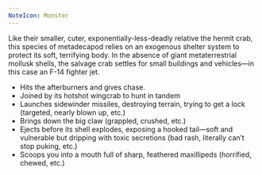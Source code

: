 ```yaml
---
NoteIcon: Monster
---
```

Like their smaller, cuter, exponentially-less-deadly relative the hermit crab, this species of metadecapod relies on an exogenous shelter system to protect its soft, terrifying body. In the absence of giant metaterrestrial mollusk shells, the salvage crab settles for small buildings and vehicles—in this case an F-14 fighter jet.

- Hits the afterburners and gives chase.
- Joined by its hotshot wingcrab to hunt in tandem
- Launches sidewinder missiles, destroying terrain, trying to get a lock (targeted, nearly blown up, etc.)
- Brings down the big claw (grappled, crushed, etc.)
- Ejects before its shell explodes, exposing a hooked tail—soft and vulnerable but dripping with toxic secretions (bad rash, literally can’t stop puking, etc.)
- Scoops you into a mouth full of sharp, feathered maxillipeds (horrified, chewed, etc.)